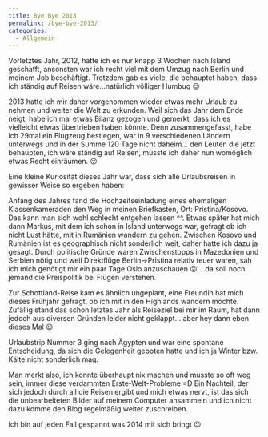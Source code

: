 ```yaml
---
title: Bye Bye 2013
permalink: /bye-bye-2013/
categories:
  - Allgemein
---
```

Vorletztes Jahr, 2012, hatte ich es nur knapp 3 Wochen nach Island geschafft, ansonsten war ich recht viel mit dem 
Umzug nach Berlin und meinem Job beschäftigt. 
Trotzdem gab es viele, die behauptet haben, dass ich ständig auf Reisen wäre&#8230;natürlich völliger Humbug 😉

2013 hatte ich mir daher vorgenommen wieder etwas mehr Urlaub zu nehmen und weiter die Welt zu erkunden. 
Weil sich das Jahr dem Ende neigt, habe ich mal etwas Bilanz gezogen und gemerkt, dass ich es vielleicht etwas übertrieben haben könnte. 
Denn zusammengefasst, habe ich 29mal ein Flugzeug bestiegen, war in 9 verschiedenen Ländern unterwegs und in der Summe 120 Tage nicht daheim&#8230;
den Leuten die jetzt behaupten, ich wäre ständig auf Reisen, müsste ich daher nun womöglich etwas Recht einräumen. 😛  

Eine kleine Kuriosität dieses Jahr war, dass sich alle Urlaubsreisen in gewisser Weise so ergeben haben:

Anfang des Jahres fand die Hochzeitseinladung eines ehemaligen Klassenkameraden den Weg in meinen Briefkasten, Ort: Pristina/Kosovo. 
Das kann man sich wohl schlecht entgehen lassen ^^. Etwas später hat mich dann Markus, mit dem ich schon in Island unterwegs war, 
gefragt ob ich nicht Lust hätte, mit in Rumänien wandern zu gehen. Zwischen Kosovo und Rumänien ist es geographisch nicht sonderlich weit, 
daher hatte ich dazu ja gesagt. Durch politische Gründe waren Zwischenstopps in Mazedonien und Serbien nötig und weil 
Direktflüge Berlin->Pristina relativ teuer waren, 
sah ich mich genötigt mir ein paar Tage Oslo anzuschauen 😛 &#8230;da soll noch jemand die Preispolitik bei Flügen verstehen.

Zur Schottland-Reise kam es ähnlich ungeplant, eine Freundin hat mich dieses Frühjahr gefragt, ob ich mit in den Highlands wandern möchte. 
Zufällig stand das schon letztes Jahr als Reiseziel bei mir im Raum, hat dann jedoch aus diversen Gründen leider nicht geklappt&#8230;
aber hey dann eben dieses Mal 😉

Urlaubstrip Nummer 3 ging nach Ägypten und war eine spontane Entscheidung, 
da sich die Gelegenheit geboten hatte und ich ja Winter bzw. Kälte nicht sonderlich mag.

Man merkt also, ich konnte überhaupt nix machen und musste so oft weg sein, immer diese verdammten Erste-Welt-Probleme =D 
Ein Nachteil, der sich jedoch durch all die Reisen ergibt und mich etwas nervt, ist das sich die unbearbeiteten Bilder 
auf meinem Computer ansammeln und ich nicht dazu komme den Blog regelmäßig weiter zuschreiben.

Ich bin auf jeden Fall gespannt was 2014 mit sich bringt 😉